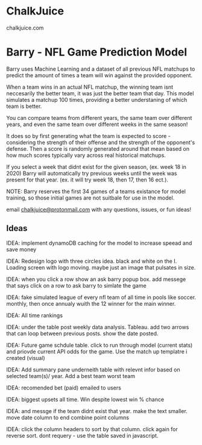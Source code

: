 # ChalkJuice

chalkjuice.com 

# Barry - NFL Game Prediction Model 

Barry uses Machine Learning and a dataset of all previous NFL matchups to predict the amount of times a team will win against the provided opponent. 

When a team wins in an actual NFL matchup, the winning team isnt neccesarily the better team, it was just the better team that day. This model simulates a matchup 100 times, providing a better understaning of which team is better. 

You can compare teams from different years, the same team over different years, and even the same team over different weeks in the same season!

It does so by first generating what the team is expected to score - considering the strength of their offense and the strength of the opponent's defense. Then a score is randomly generated around that mean based on how much scores typically vary across real historical matchups. 

If you select a week that didnt exist for the given season, (ex. week 18 in 2020) Barry will automatically try previous weeks until the week was present for that year. (ex. it will try week 18, then 17, then 16 ect.).

NOTE: Barry reserves the first 34 games of a teams existance for model training, so those initial games are not suitbale for use in the model. 

email chalkjuice@protonmail.com with any questions, issues, or fun ideas!

## Ideas

IDEA: implement dynamoDB caching for the model to increase speead and save money 

IDEA: Redesign logo with three circles idea. black and white on the I. Loading screen with logo moving. maybe just an image that pulsates in size. 

IDEA: when you click a row show an ask barry popup box. add messege that says click on a row to ask barry to simlate the game 

IDEA: fake simulated league of every nfl team of all time in pools like soccer. monthly, then once annualy wuith the 12 winner for the main winner. 

IDEA: All time rankings

IDEA: under the table post weekly data analysis. Tableau. add two arrows that can loop between previous posts. show the date posted. 

IDEA: Future game schdule table. click to run through model (current stats) and priovde current API odds for the game. Use the match up templatre i created (visual)

IDEA: Add summary pane underneith table with relevnt infor based on selected team(s)/ year. Add a best team worst team

IDEA: recomended bet (paid) emailed to users

IDEA: biggest upsets all time. Win despite lowest win % chance

IDEA: and messge if the team didnt exist that year. make the text smaller.  move date column to end combine point columns

IDEA: click the column headers to sort by that column. click again for reverse sort. dont requery - use the table saved in javascript. 



